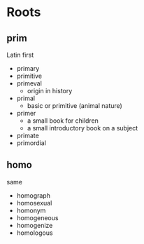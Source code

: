 # Roots
## prim

Latin first

- primary
- primitive
- primeval
	- origin in history
- primal
	- basic or primitive (animal nature)
- primer
	- a small book for children
	- a small introductory book on a subject
- primate
- primordial

## homo

same

- homograph
- homosexual
- homonym
- homogeneous
- homogenize
- homologous